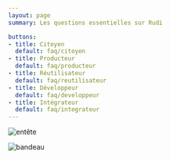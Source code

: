 ```yaml
---
layout: page
summary: Les questions essentielles sur Rudi

buttons:
- title: Citoyen
  default: faq/citoyen
- title: Producteur
  default: faq/producteur
- title: Réutilisateur
  default: faq/reutilisateur
- title: Développeur
  default: faq/developpeur
- title: Intégrateur
  default: faq/integrateur
---
```


![entête]({{site.url}}/assets/images/109140019/235720182-af89fa9e-0268-4453-a5ed-cf424ff9bbe1.PNG)


![bandeau]({{site.url}}/assets/images/109140019/235708199-9a82ffde-f623-4e90-967a-80d3865e4edb.PNG)
